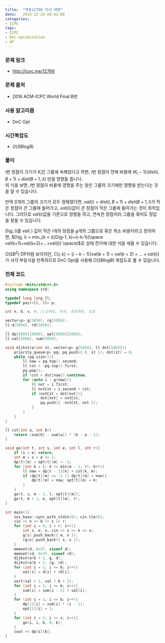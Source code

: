 ```yaml
---
title:  "백준12766 지사 배정"
date:   2019-12-24 09:41:00
categories:
- ICPC
tags:
- ICPC
- DnC-optimization
- DP
---
```


### 문제 링크
* http://icpc.me/12766

### 문제 출처
* 2016 ACM-ICPC World Final B번

### 사용 알고리즘
* DnC Opt

### 시간복잡도
* $O(SB log B)$

### 풀이
$i$번 정점이 크기가 $K_i$인 그룹에 속해있다고 하면, $i$번 정점이 전체 비용에 $(K_i - 1)(dist(i, B+1)+dist(B+1, i))$ 만큼 영향을 줍니다.<br>
위 식을 보면, $i$번 정점이 비용에 영향을 주는 양은 그룹의 크기에만 영향을 받는다는 것을 알 수 있습니다.

만약 $S$개의 그룹의 크기가 모두 정해졌다면, $val(i) = dist(i, B+1)+dist(B+1, i)$가 작은 정점이 큰 그룹에 들어가고, $val(i))$값이 큰 정점이 작은 그룹에 들어가는 것이 최적입니다. 그러므로 $val(i)$값을 기준으로 정렬을 하고, 연속한 정점끼리 그룹을 묶어도 정답을 찾을 수 있습니다.

$D(g, i)$를 $val(~)$ 값이 작은 $i$개의 정점을 $g$개의 그룹으로 묶은 최소 비용이라고 정의하면, $D(g, i) = min_{k < i}(D(g-1, k)+(i-k-1)(\space val(k+1)+val(k+2)+...+val(i)) \space)$로 상태 전이에 대한 식을 새울 수 있습니다.

$O(SB^2)$ DP처럼 보이지만, $C(i, k) = (i-k-1)(val(k+1)+val(k+2)+...+val(i))$가 사각 부등식을 만족하므로 DnC Opt를 사용해 $O(SB log B)$ 복잡도로 풀 수 있습니다.

### 전체 코드
```cpp
#include <bits/stdc++.h>
using namespace std;

typedef long long ll;
typedef pair<ll, ll> p;

int n, b, s, r; //교차로, 지사, 프로젝트, 도로

vector<p> g[5050], rg[5050];
ll d[5050], rd[5050];

ll dp[5050][5050], opt[5050][5050];
ll val[5050], sum[5050];

void dijkstra(int st, vector<p> g[5050], ll dst[5050]){
	priority_queue<p> pq; pq.push({ 0, st }); dst[st] = 0;
	while (pq.size()){
		ll now = pq.top().second;
		ll cst = -pq.top().first;
		pq.pop();
		if (cst > dst[now]) continue;
		for (auto i : g[now]){
			ll nxt = i.first;
			ll nxtCst = i.second + cst;
			if (nxtCst < dst[nxt]){
				dst[nxt] = nxtCst;
				pq.push({ -nxtCst, nxt });
			}
		}
	}
}

ll cst(int a, int b){
	return (sum[b] - sum[a]) * (b - a - 1);
}

void go(int t, int s, int e, int l, int r){
	if (s > e) return;
	int m = s + e >> 1;
	dp[t][m] = opt[t][m] = -1;
	for (int k = l; k <= min(m - 1, r); k++){
		ll now = dp[t - 1][k] + cst(k, m);
		if (dp[t][m] == -1 || dp[t][m] > now){
			dp[t][m] = now; opt[t][m] = k;
		}
	}
	go(t, s, m - 1, l, opt[t][m]);
	go(t, m + 1, e, opt[t][m], r);
}

int main(){
	ios_base::sync_with_stdio(0); cin.tie(0);
	cin >> n >> b >> s >> r;
	for (int i = 0; i < r; i++){
		int s, e, x; cin >> s >> e >> x;
		g[s].push_back({ e, x });
		rg[e].push_back({ s, x });
	}
	memset(d, 0x3f, sizeof d);
	memset(rd, 0x3f, sizeof rd);
	dijkstra(b + 1, g, d);
	dijkstra(b + 1, rg, rd);
	for (int i = 1; i <= b; i++){
		val[i] = d[i] + rd[i];
	}
	sort(val + 1, val + b + 1);
	for (int i = 1; i <= b; i++){
		sum[i] = sum[i - 1] + val[i];
	}
	for (int i = 1; i <= b; i++){
		dp[1][i] = sum[i] * (i - 1);
		opt[1][i] = 1;
	}
	for (int i = 2; i <= s; i++){
		go(i, i, b, 0, b);
	}
	cout << dp[s][b];
}
```
